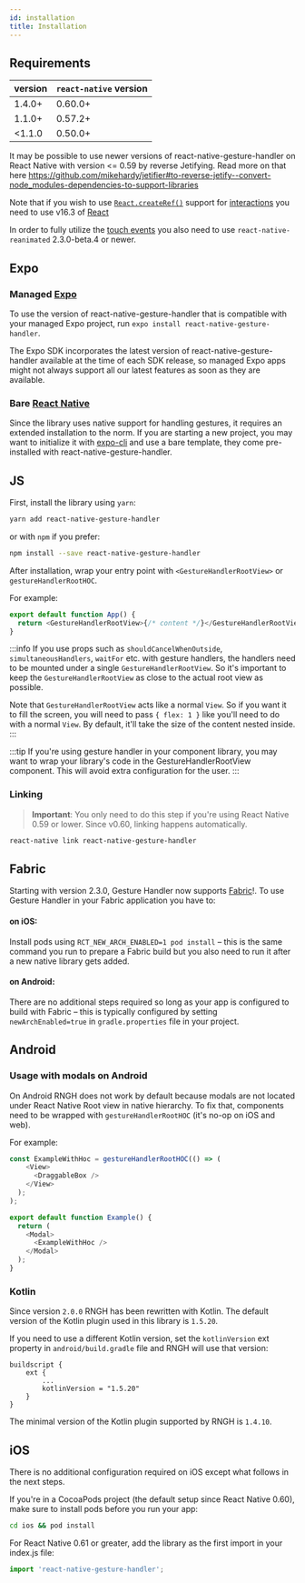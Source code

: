 ```yaml
---
id: installation
title: Installation
---
```


## Requirements

| version   | `react-native` version |
| --------- | ---------------------- |
| 1.4.0+    | 0.60.0+                |
| 1.1.0+    | 0.57.2+                |
| &lt;1.1.0 | 0.50.0+                |

It may be possible to use newer versions of react-native-gesture-handler on React Native with version <= 0.59 by reverse Jetifying.
Read more on that here https://github.com/mikehardy/jetifier#to-reverse-jetify--convert-node_modules-dependencies-to-support-libraries

Note that if you wish to use [`React.createRef()`](https://reactjs.org/docs/refs-and-the-dom.html) support for [interactions](./gesture-handlers/basics/interactions.md) you need to use v16.3 of [React](https://reactjs.org/)

In order to fully utilize the [touch events](./api/gestures/touch-events.md) you also need to use `react-native-reanimated` 2.3.0-beta.4 or newer.

## Expo

### Managed [Expo](https://expo.io)

To use the version of react-native-gesture-handler that is compatible with your managed Expo project, run `expo install react-native-gesture-handler`.

The Expo SDK incorporates the latest version of react-native-gesture-handler available at the time of each SDK release, so managed Expo apps might not always support all our latest features as soon as they are available.

### Bare [React Native](http://facebook.github.io/react-native/)

Since the library uses native support for handling gestures, it requires an extended installation to the norm. If you are starting a new project, you may want to initialize it with [expo-cli](https://docs.expo.io/versions/latest/workflow/expo-cli/) and use a bare template, they come pre-installed with react-native-gesture-handler.

## JS

First, install the library using `yarn`:

```bash
yarn add react-native-gesture-handler
```

or with `npm` if you prefer:

```bash
npm install --save react-native-gesture-handler
```

After installation, wrap your entry point with `<GestureHandlerRootView>` or
`gestureHandlerRootHOC`.

For example:

```js
export default function App() {
  return <GestureHandlerRootView>{/* content */}</GestureHandlerRootView>;
}
```

:::info
If you use props such as `shouldCancelWhenOutside`, `simultaneousHandlers`, `waitFor` etc. with gesture handlers, the handlers need to be mounted under a single `GestureHandlerRootView`. So it's important to keep the `GestureHandlerRootView` as close to the actual root view as possible.

Note that `GestureHandlerRootView` acts like a normal `View`. So if you want it to fill the screen, you will need to pass `{ flex: 1 }` like you'll need to do with a normal `View`. By default, it'll take the size of the content nested inside.
:::

:::tip
If you're using gesture handler in your component library, you may want to wrap your library's code in the GestureHandlerRootView component. This will avoid extra configuration for the user.
:::

### Linking

> **Important**: You only need to do this step if you're using React Native 0.59 or lower. Since v0.60, linking happens automatically.

```bash
react-native link react-native-gesture-handler
```

## Fabric
Starting with version 2.3.0, Gesture Handler now supports [Fabric](https://reactnative.dev/docs/fabric-renderer)!. To use Gesture Handler in your Fabric application you have to:
#### on iOS:
Install pods using `RCT_NEW_ARCH_ENABLED=1 pod install` – this is the same command you run to prepare a Fabric build but you also need to run it after a new native library gets added.
#### on Android:
There are no additional steps required so long as your app is configured to build with Fabric – this is typically configured by setting `newArchEnabled=true` in `gradle.properties` file in your project.

## Android

### Usage with modals on Android

On Android RNGH does not work by default because modals are not located under React Native Root view in native hierarchy.
To fix that, components need to be wrapped with `gestureHandlerRootHOC` (it's no-op on iOS and web).

For example:

```js
const ExampleWithHoc = gestureHandlerRootHOC(() => (
    <View>
      <DraggableBox />
    </View>
  );
);

export default function Example() {
  return (
    <Modal>
      <ExampleWithHoc />
    </Modal>
  );
}
```

### Kotlin

Since version `2.0.0` RNGH has been rewritten with Kotlin. The default version of the Kotlin plugin used in this library is `1.5.20`.

If you need to use a different Kotlin version, set the `kotlinVersion` ext property in `android/build.gradle` file and RNGH will use that version:

```
buildscript {
    ext {
        ...
        kotlinVersion = "1.5.20"
    }
}
```

The minimal version of the Kotlin plugin supported by RNGH is `1.4.10`.

## iOS

There is no additional configuration required on iOS except what follows in the next steps.

If you're in a CocoaPods project (the default setup since React Native 0.60),
make sure to install pods before you run your app:

```bash
cd ios && pod install
```

For React Native 0.61 or greater, add the library as the first import in your index.js file:

```js
import 'react-native-gesture-handler';
```
